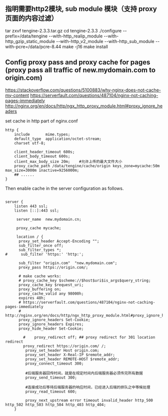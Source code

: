 

##  指明需要http2模块, sub module 模块（支持 proxy 页面的内容过滤）
tar zxvf tengine-2.3.3.tar.gz
cd tengine-2.3.3
./configure --prefix=/data/tengine --with-http_realip_module  --with-http_gzip_static_module  --with-http_v2_module --with-http_sub_module --with-pcre=/data/pcre-8.44
make -j16
make install


## Config proxy pass and proxy cache for pages (proxy pass all traffic of new.mydomain.com to origin.com)

https://stackoverflow.com/questions/5100883/why-nginx-does-not-cache-my-content
https://serverfault.com/questions/487104/nginx-not-caching-pages-immediately
http://nginx.org/en/docs/http/ngx_http_proxy_module.html#proxy_ignore_headers

set cache in http part of nginx.conf

```
http {
    include       mime.types;
    default_type  application/octet-stream;
    charset utf-8;
    
    client_header_timeout 600s;
    client_body_timeout 600s;
    client_max_body_size 20m;    #允许上传的最大文件大小
    proxy_cache_path /data/tengine/cache/origin keys_zone=mycache:50m max_size=3000m inactive=9256000m;
    ## ......
}
```

Then enable cache in the server configuration as follows.

```

server {
    listen 443 ssl;
    listen [::]:443 ssl;

     server_name  new.mydomain.cn;

     proxy_cache mycache;

     location / {
      proxy_set_header Accept-Encoding "";
      sub_filter_once off;
      sub_filter_types *;
#      sub_filter 'https:' 'http:';

      sub_filter "origin.com"  "new.mydomain.com";
      proxy_pass https://origin.com/;

      # make cache works:
      # proxy_cache_key $scheme://$host$uri$is_args$query_string;
      proxy_cache_key $request_uri;
      proxy_buffering on;
      proxy_cache_valid any 98000h;
      expires 48h;
      # https://serverfault.com/questions/487104/nginx-not-caching-pages-immediately
      # http://nginx.org/en/docs/http/ngx_http_proxy_module.html#proxy_ignore_headers
      proxy_ignore_headers Set-Cookie;
      proxy_ignore_headers Expires;
      proxy_hide_header Set-Cookie;

        #    proxy_redirect off; ## proxy redirect for 301 location redirect
        proxy_redirect https://origin.com/ /;
         proxy_set_header Host origin.com;
         proxy_set_header X-Real-IP $remote_addr;
         proxy_set_header REMOTE-HOST $remote_addr;
         proxy_connect_timeout 300;

         #后端服务器回传时间，就是在规定时间内后端服务器必须传完所有数据
         proxy_send_timeout 300;

         #连接成功后等待后端服务器的响应时间，已经进入后端的排队之中等候处理
         proxy_read_timeout 600;

         proxy_next_upstream error timeout invalid_header http_500 http_502 http_503 http_504 http_403 http_404;
    }
```
